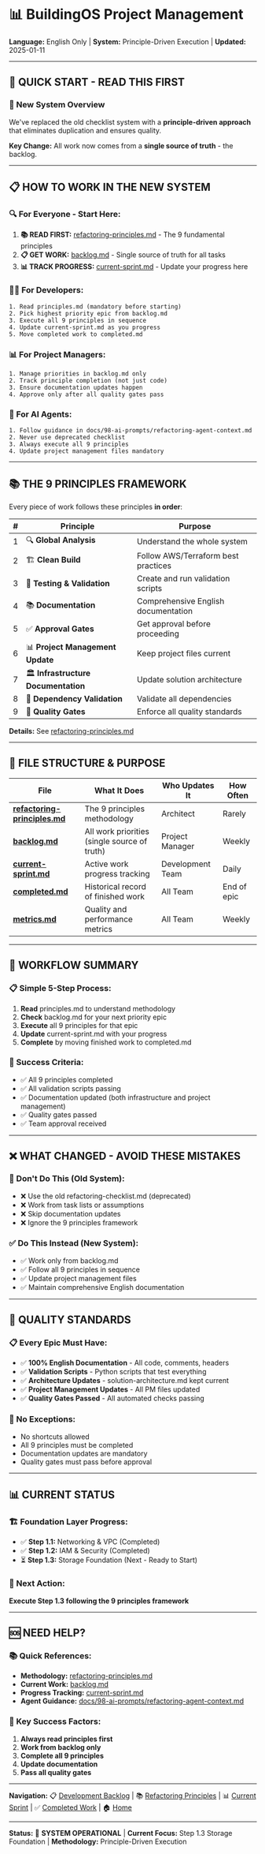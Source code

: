 # 📊 BuildingOS Project Management

**Language:** English Only | **System:** Principle-Driven Execution | **Updated:** 2025-01-11

---

## 🎯 **QUICK START - READ THIS FIRST**

### **🚨 New System Overview**
We've replaced the old checklist system with a **principle-driven approach** that eliminates duplication and ensures quality.

**Key Change:** All work now comes from a **single source of truth** - the backlog.

---

## 📋 **HOW TO WORK IN THE NEW SYSTEM**

### **🔍 For Everyone - Start Here:**
1. **📚 READ FIRST:** [refactoring-principles.md](refactoring-principles.md) - The 9 fundamental principles
2. **📋 GET WORK:** [backlog.md](backlog.md) - Single source of truth for all tasks
3. **📊 TRACK PROGRESS:** [current-sprint.md](current-sprint.md) - Update your progress here

### **👩‍💻 For Developers:**
```
1. Read principles.md (mandatory before starting)
2. Pick highest priority epic from backlog.md
3. Execute all 9 principles in sequence
4. Update current-sprint.md as you progress
5. Move completed work to completed.md
```

### **📊 For Project Managers:**
```
1. Manage priorities in backlog.md only
2. Track principle completion (not just code)
3. Ensure documentation updates happen
4. Approve only after all quality gates pass
```

### **🤖 For AI Agents:**
```
1. Follow guidance in docs/98-ai-prompts/refactoring-agent-context.md
2. Never use deprecated checklist
3. Always execute all 9 principles
4. Update project management files mandatory
```

---

## 📚 **THE 9 PRINCIPLES FRAMEWORK**

Every piece of work follows these principles **in order**:

| # | Principle | Purpose |
|---|-----------|---------|
| 1 | 🔍 **Global Analysis** | Understand the whole system |
| 2 | 🏗️ **Clean Build** | Follow AWS/Terraform best practices |
| 3 | 🧪 **Testing & Validation** | Create and run validation scripts |
| 4 | 📚 **Documentation** | Comprehensive English documentation |
| 5 | ✅ **Approval Gates** | Get approval before proceeding |
| 6 | 📊 **Project Management Update** | Keep project files current |
| 7 | 🏛️ **Infrastructure Documentation** | Update solution architecture |
| 8 | 🔗 **Dependency Validation** | Validate all dependencies |
| 9 | 🎯 **Quality Gates** | Enforce all quality standards |

**Details:** See [refactoring-principles.md](refactoring-principles.md)

---

## 📁 **FILE STRUCTURE & PURPOSE**

| File | What It Does | Who Updates It | How Often |
|------|--------------|----------------|-----------|
| **[refactoring-principles.md](refactoring-principles.md)** | The 9 principles methodology | Architect | Rarely |
| **[backlog.md](backlog.md)** | All work priorities (single source of truth) | Project Manager | Weekly |
| **[current-sprint.md](current-sprint.md)** | Active work progress tracking | Development Team | Daily |
| **[completed.md](completed.md)** | Historical record of finished work | All Team | End of epic |
| **[metrics.md](metrics.md)** | Quality and performance metrics | All Team | Weekly |

---

## 🚀 **WORKFLOW SUMMARY**

### **📋 Simple 5-Step Process:**
1. **Read** principles.md to understand methodology
2. **Check** backlog.md for your next priority epic
3. **Execute** all 9 principles for that epic
4. **Update** current-sprint.md with your progress
5. **Complete** by moving finished work to completed.md

### **🎯 Success Criteria:**
- ✅ All 9 principles completed
- ✅ All validation scripts passing
- ✅ Documentation updated (both infrastructure and project management)
- ✅ Quality gates passed
- ✅ Team approval received

---

## ❌ **WHAT CHANGED - AVOID THESE MISTAKES**

### **🚫 Don't Do This (Old System):**
- ❌ Use the old refactoring-checklist.md (deprecated)
- ❌ Work from task lists or assumptions
- ❌ Skip documentation updates
- ❌ Ignore the 9 principles framework

### **✅ Do This Instead (New System):**
- ✅ Work only from backlog.md
- ✅ Follow all 9 principles in sequence
- ✅ Update project management files
- ✅ Maintain comprehensive English documentation

---

## 🎯 **QUALITY STANDARDS**

### **📋 Every Epic Must Have:**
- ✅ **100% English Documentation** - All code, comments, headers
- ✅ **Validation Scripts** - Python scripts that test everything
- ✅ **Architecture Updates** - solution-architecture.md kept current
- ✅ **Project Management Updates** - All PM files updated
- ✅ **Quality Gates Passed** - All automated checks passing

### **🚨 No Exceptions:**
- No shortcuts allowed
- All 9 principles must be completed
- Documentation updates are mandatory
- Quality gates must pass before approval

---

## 📊 **CURRENT STATUS**

### **🏗️ Foundation Layer Progress:**
- ✅ **Step 1.1:** Networking & VPC (Completed)
- ✅ **Step 1.2:** IAM & Security (Completed)
- ⏳ **Step 1.3:** Storage Foundation (Next - Ready to Start)

### **🎯 Next Action:**
**Execute Step 1.3 following the 9 principles framework**

---

## 🆘 **NEED HELP?**

### **📚 Quick References:**
- **Methodology:** [refactoring-principles.md](refactoring-principles.md)
- **Current Work:** [backlog.md](backlog.md)
- **Progress Tracking:** [current-sprint.md](current-sprint.md)
- **Agent Guidance:** [docs/98-ai-prompts/refactoring-agent-context.md](../../../98-ai-prompts/refactoring-agent-context.md)

### **🎯 Key Success Factors:**
1. **Always read principles first**
2. **Work from backlog only**
3. **Complete all 9 principles**
4. **Update documentation**
5. **Pass all quality gates**

---

**Navigation:**
📋 [Development Backlog](backlog.md) | 📚 [Refactoring Principles](refactoring-principles.md) | 📊 [Current Sprint](current-sprint.md) | ✅ [Completed Work](completed.md) | 🏠 [Home](../../README.md)

---

**Status:** 🚀 **SYSTEM OPERATIONAL** | **Current Focus:** Step 1.3 Storage Foundation | **Methodology:** Principle-Driven Execution
